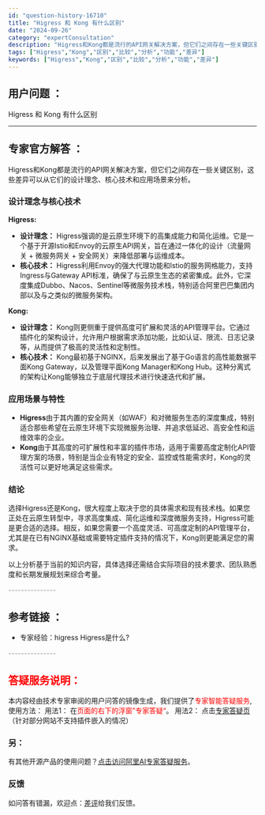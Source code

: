 ```yaml
---
id: "question-history-16710"
title: "Higress 和 Kong 有什么区别"
date: "2024-09-26"
category: "expertConsultation"
description: "Higress和Kong都是流行的API网关解决方案，但它们之间存在一些关键区别，这些差异可以从它们的设计理念、核心技术和应用场景来分析。### 设计理念与核心技术**Higress:**- **设计理念：** Higress强调的是云原生环境下的高集成能力和简化运维。它是一个基于开源Istio和E"
tags: ["Higress","Kong","区别","比较","分析","功能","差异"]
keywords: ["Higress","Kong","区别","比较","分析","功能","差异"]
---
```


## 用户问题 ： 
 Higress 和 Kong 有什么区别  

---------------
## 专家官方解答 ：

Higress和Kong都是流行的API网关解决方案，但它们之间存在一些关键区别，这些差异可以从它们的设计理念、核心技术和应用场景来分析。

### 设计理念与核心技术

**Higress:**
- **设计理念：** Higress强调的是云原生环境下的高集成能力和简化运维。它是一个基于开源Istio和Envoy的云原生API网关，旨在通过一体化的设计（流量网关 + 微服务网关 + 安全网关）来降低部署与运维成本。
- **核心技术：** Higress利用Envoy的强大代理功能和Istio的服务网格能力，支持Ingress与Gateway API标准，确保了与云原生生态的紧密集成。此外，它深度集成Dubbo、Nacos、Sentinel等微服务技术栈，特别适合阿里巴巴集团内部以及与之类似的微服务架构。

**Kong:**
- **设计理念：** Kong则更侧重于提供高度可扩展和灵活的API管理平台。它通过插件化的架构设计，允许用户根据需求添加功能，比如认证、限流、日志记录等，从而提供了极高的灵活性和定制性。
- **核心技术：** Kong最初基于NGINX，后来发展出了基于Go语言的高性能数据平面Kong Gateway，以及管理平面Kong Manager和Kong Hub。这种分离式的架构让Kong能够独立于底层代理技术进行快速迭代和扩展。

### 应用场景与特性

- **Higress**由于其内置的安全网关（如WAF）和对微服务生态的深度集成，特别适合那些希望在云原生环境下实现微服务治理、并追求低延迟、高安全性和运维效率的企业。
- **Kong**由于其高度的可扩展性和丰富的插件市场，适用于需要高度定制化API管理方案的场景，特别是当企业有特定的安全、监控或性能需求时，Kong的灵活性可以更好地满足这些需求。

### 结论

选择Higress还是Kong，很大程度上取决于您的具体需求和现有技术栈。如果您正处在云原生转型中，寻求高度集成、简化运维和深度微服务支持，Higress可能是更合适的选择。相反，如果您需要一个高度灵活、可高度定制的API管理平台，尤其是在已有NGINX基础或需要特定插件支持的情况下，Kong则更能满足您的需求。

以上分析基于当前的知识内容，具体选择还需结合实际项目的技术要求、团队熟悉度和长期发展规划来综合考量。


<font color="#949494">---------------</font> 


## 参考链接 ：

* 专家经验：higress Higress是什么? 


 <font color="#949494">---------------</font> 
 


## <font color="#FF0000">答疑服务说明：</font> 

本内容经由技术专家审阅的用户问答的镜像生成，我们提供了<font color="#FF0000">专家智能答疑服务</font>,使用方法：
用法1： 在<font color="#FF0000">页面的右下的浮窗”专家答疑“</font>。
用法2： 点击[专家答疑页](https://answer.opensource.alibaba.com/docs/intro)（针对部分网站不支持插件嵌入的情况）
### 另：


有其他开源产品的使用问题？[点击访问阿里AI专家答疑服务](https://answer.opensource.alibaba.com/docs/intro)。
### 反馈
如问答有错漏，欢迎点：[差评](https://ai.nacos.io/user/feedbackByEnhancerGradePOJOID?enhancerGradePOJOId=16724)给我们反馈。

